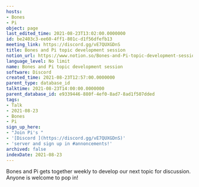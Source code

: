 ```yaml
---
hosts:
- Bones
- Pi
object: page
last_edited_time: 2021-08-23T13:02:00.0000000
id: be2403c3-ee60-4ff1-801c-d1f56dfefb13
meeting_link: https://discord.gg/vE7QUXGDnS
title: Bones and Pi topic development session
notion_url: https://www.notion.so/Bones-and-Pi-topic-development-session-be2403c3ee604ff1801cd1f56dfefb13
language_level: No limit
name: Bones and Pi topic development session
software: Discord
created_time: 2021-08-23T12:57:00.0000000
parent_type: database_id
talktime: 2021-08-23T14:00:00.0000000
parent_database_id: e9339446-880f-4ef0-8ad7-8ad1f507dded
tags:
- Talk
- 2021-08-23
- Bones
- Pi
sign_up_here:
- "Join Pi's "
- '[Discord ](https://discord.gg/vE7QUXGDnS)'
- 'server and sign up in #annoncements!'
archived: false
indexDate: 2021-08-23
---
```


Bones and Pi gets together weekly to develop our next topic for discussion.
Anyone is welcome to pop in!










